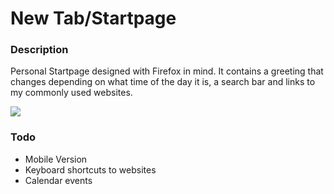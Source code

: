 # New Tab/Startpage

### Description
Personal Startpage designed with Firefox in mind. It contains a greeting that changes depending on what time of the day it is, a search bar and links to my commonly used websites.

![](https://i.imgur.com/qQDmfcy.png)

### Todo
* Mobile Version
* Keyboard shortcuts to websites
* Calendar events
